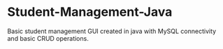 # Student-Management-Java
Basic student management GUI created in java with MySQL connectivity and basic CRUD operations. 
